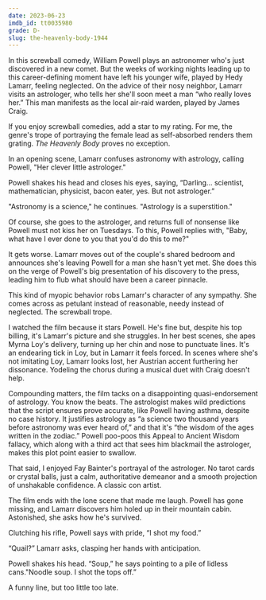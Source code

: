 ```yaml
---
date: 2023-06-23
imdb_id: tt0035980
grade: D-
slug: the-heavenly-body-1944
---
```


In this screwball comedy, William Powell plays an astronomer who's just discovered in a new comet. But the weeks of working nights leading up to this career-defining moment have left his younger wife, played by Hedy Lamarr, feeling neglected. On the advice of their nosy neighbor, Lamarr visits an astrologer, who tells her she'll soon meet a man “who really loves her.” This man manifests as the local air-raid warden, played by James Craig.

<!-- end -->

If you enjoy screwball comedies, add a star to my rating. For me, the genre's trope of portraying the female lead as self-absorbed renders them grating. _The Heavenly Body_ proves no exception.

In an opening scene, Lamarr confuses astronomy with astrology, calling Powell, "Her clever little astrologer."

Powell shakes his head and closes his eyes, saying, “Darling... scientist, mathematician, physicist, bacon eater, yes. But not astrologer.”

"Astronomy is a science," he continues. "Astrology is a superstition."

Of course, she goes to the astrologer, and returns full of nonsense like Powell must not kiss her on Tuesdays. To this, Powell replies with, "Baby, what have I ever done to you that you'd do this to me?"

It gets worse. Lamarr moves out of the couple's shared bedroom and announces she's leaving Powell for a man she hasn't yet met. She does this on the verge of Powell's big presentation of his discovery to the press, leading him to flub what should have been a career pinnacle.

This kind of myopic behavior robs Lamarr's character of any sympathy. She comes across as petulant instead of reasonable, needy instead of neglected. The screwball trope.

I watched the film because it stars Powell. He's fine but, despite his top billing, it's Lamarr's picture and she struggles. In her best scenes, she apes Myrna Loy's delivery, turning up her chin and nose to punctuate lines. It's an endearing tick in Loy, but in Lamarr it feels forced. In scenes where she's not imitating Loy, Lamarr looks lost, her Austrian accent furthering her dissonance. Yodeling the chorus during a musical duet with Craig doesn't help.

Compounding matters, the film tacks on a disappointing quasi-endorsement of astrology. You know the beats. The astrologist makes wild predictions that the script ensures prove accurate, like Powell having asthma, despite no case history. It justifies astrology as “a science two thousand years before astronomy was ever heard of,” and that it's “the wisdom of the ages written in the zodiac.” Powell poo-poos this Appeal to Ancient Wisdom fallacy, which along with a third act that sees him blackmail the astrologer, makes this plot point easier to swallow.

That said, I enjoyed Fay Bainter's portrayal of the astrologer. No tarot cards or crystal balls, just a calm, authoritative demeanor and a smooth projection of unshakable confidence. A classic con artist.

The film ends with the lone scene that made me laugh. Powell has gone missing, and Lamarr discovers him holed up in their mountain cabin. Astonished, she asks how he's survived.

Clutching his rifle, Powell says with pride, “I shot my food.”

“Quail?” Lamarr asks, clasping her hands with anticipation.

Powell shakes his head. “Soup,” he says pointing to a pile of lidless cans."Noodle soup. I shot the tops off.”

A funny line, but too little too late.
